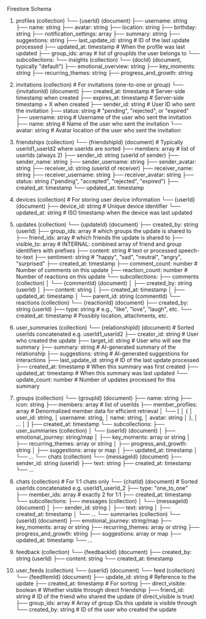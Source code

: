Firestore Schema
1) profiles (collection)
   └── {userId} (document)
       ├── username: string
       ├── name: string
       ├── avatar: string
       ├── location: string
       ├── birthday: string
       ├── notification_settings: array<string>
       ├── summary: string
       ├── suggestions: string
       ├── last_update_id: string   # ID of the last update processed
       ├── updated_at: timestamp    # When the profile was last updated
       ├── group_ids: array<string>  # list of groupIds the user belongs to
       └── subcollections:
           └── insights (collection)
                └── {docId} (document, typically "default")
                    ├── emotional_overview: string
                    ├── key_moments: string
                    ├── recurring_themes: string
                    ├── progress_and_growth: string

2) invitations (collection)  # For invitations (one-to-one or group)
   └── {invitationId} (document)
       ├── created_at: timestamp     # Server-side timestamp when created
       ├── expires_at: timestamp     # Server-side timestamp + X when created
       ├── sender_id: string         # User ID who sent the invitation
       ├── status: string            # "pending", "rejected", or "expired"
       ├── username: string          # Username of the user who sent the invitation
       ├── name: string              # Name of the user who sent the invitation
       └── avatar: string            # Avatar location of the user who sent the invitation

3) friendships (collection)
   └── {friendshipId} (document) # Typically userId1_userId2 where userIds are sorted
       ├── members: array<string>    # list of userIds (always 2)
       ├── sender_id: string (userId of sender)
       ├── sender_name: string
       ├── sender_username: string
       ├── sender_avatar: string
       ├── receiver_id: string (userId of receiver)
       ├── receiver_name: string
       ├── receiver_username: string
       ├── receiver_avatar: string
       ├── status: string ("pending", "accepted", "rejected", "expired")
       ├── created_at: timestamp
       └── updated_at: timestamp

4) devices (collection)  # For storing user device information
   └── {userId} (document)
       ├── device_id: string         # Unique device identifier
       └── updated_at: string        # ISO timestamp when the device was last updated

5) updates (collection)
   └── {updateId} (document)
       ├── created_by: string (userId)
       ├── group_ids: array<string>  # which groups the update is shared to
       ├── friend_ids: array<string> # which friends the update is shared to
       ├── visible_to: array<string> # INTERNAL: combined array of friend and group identifiers with prefixes
       ├── content: string           # text or processed speech-to-text
       ├── sentiment: string         # "happy", "sad", "neutral", "angry", "surprised"
       ├── created_at: timestamp
       ├── comment_count: number     # Number of comments on this update
       ├── reaction_count: number    # Number of reactions on this update
       └── subcollections:
           ├── comments (collection)
           │    └── {commentId} (document)
           │         ├── created_by: string (userId)
           │         ├── content: string
           │         ├── created_at: timestamp
           │         ├── updated_at: timestamp
           │         └── parent_id: string (commentId)
           └── reactions (collection)
                └── {reactionId} (document)
                     ├── created_by: string (userId)
                     ├── type: string    # e.g., "like", "love", "laugh", etc.
                     └── created_at: timestamp
       # Possibly location, attachments, etc.

6) user_summaries (collection)
   └── {relationshipId} (document)  # Sorted userIds concatenated e.g. userId1_userId2
       ├── creator_id: string       # User who created the update
       ├── target_id: string        # User who will see the summary
       ├── summary: string          # AI-generated summary of the relationship
       ├── suggestions: string      # AI-generated suggestions for interactions
       ├── last_update_id: string   # ID of the last update processed
       ├── created_at: timestamp    # When this summary was first created
       ├── updated_at: timestamp    # When this summary was last updated
       └── update_count: number     # Number of updates processed for this summary

7) groups (collection)
   └── {groupId} (document)
       ├── name: string
       ├── icon: string
       ├── members: array<string>    # list of userIds
       ├── member_profiles: array<object>  # Denormalized member data for efficient retrieval
       │    └── [
       │         {
       │           user_id: string,
       │           username: string,
       │           name: string,
       │           avatar: string
       │         },
       │         ...
       │        ]
       ├── created_at: timestamp
       └── subcollections:
           ├── user_summaries (collection)
           │    └── {userId} (document)
           │         ├── emotional_journey: string/map
           │         ├── key_moments: array or string
           │         ├── recurring_themes: array or string
           │         ├── progress_and_growth: string
           │         ├── suggestions: array<string> or map
           │         ├── updated_at: timestamp
           │         └── ...
           └── chats (collection)
                └── {messageId} (document)
                     ├── sender_id: string (userId)
                     ├── text: string
                     ├── created_at: timestamp
                     └── ...

8) chats (collection)   # For 1:1 chats only
   └── {chatId} (document)   # Sorted userIds concatenated e.g. userId1_userId_2
       ├── type: "one_to_one"
       ├── member_ids: array<string>  # exactly 2 for 1:1
       ├── created_at: timestamp
       └── subcollections:
            ├── messages (collection)
            │    └── {messageId} (document)
            │        ├── sender_id: string
            │        ├── text: string
            │        ├── created_at: timestamp
            │        └── ...
            └── summaries (collection)
                 └── {userId} (document)
                      ├── emotional_journey: string/map
                      ├── key_moments: array or string
                      ├── recurring_themes: array or string
                      ├── progress_and_growth: string
                      ├── suggestions: array<string> or map
                      ├── updated_at: timestamp
                      └── ...

9) feedback (collection)
   └── {feedbackId} (document)
       ├── created_by: string (userId)
       ├── content: string
       └── created_at: timestamp

10) user_feeds (collection)
   └── {userId} (document)
       └── feed (collection)
           └── {feedItemId} (document)
               ├── update_id: string        # Reference to the update
               ├── created_at: timestamp    # For sorting
               ├── direct_visible: boolean  # Whether visible through direct friendship
               ├── friend_id: string        # ID of the friend who shared the update (if direct_visible is true)
               ├── group_ids: array<string> # Array of group IDs this update is visible through
               └── created_by: string       # ID of the user who created the update
